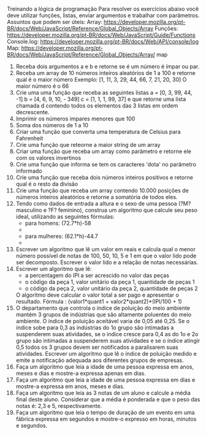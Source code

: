 Treinando a lógica de programação
Para resolver os exercícios abaixo você deve utilizar funções, listas, enviar argumentos e trabalhar
com parâmetros.
Assuntos que podem ser úteis:
Array: https://developer.mozilla.org/pt-BR/docs/Web/JavaScript/Reference/Global_Objects/Array
Funções: https://developer.mozilla.org/pt-BR/docs/Web/JavaScript/Guide/Functions
Console.log: https://developer.mozilla.org/pt-BR/docs/Web/API/console/log
Map: https://developer.mozilla.org/pt-BR/docs/Web/JavaScript/Reference/Global_Objects/Array/
map

<ol>
<li>Receba dois argumentos a e b e retorne se é um número é ímpar ou par.</li>
<li>Receba um array de 10 números inteiros aleatórios de 1 a 100 e retorne qual é o maior
número
Exemplo: [1, 11, 3, 29, 44, 66, 7, 21, 20, 30]
O maior número é o 66</li>
<li>Crie uma uma função que receba as seguintes listas a = [0, 3, 99, 44, -1] b = [4, 6, 9, 10, -
349] c = [1, 1, 1, 99, 37] e que retorne uma lista chamada d contendo todos os elementos
das 3 listas em ordem decrescente.</li>
<li>Imprimir os números impares menores que 100</li>
<li>Soma dos números de 1 a 10</li>
<li>Criar uma função que converta uma temperatura de Celsius para Fahrenheit</li>
<li>Crie uma função que reteorne a maior string de um array</li>
<li>Criar uma função que receba um array como parâmetro e retorne ele com os valores
invertinos</li>
<li>Crie uma função que informa se tem os caracteres 'dota' no parâmetro informado</li>
<li>Crie uma função que receba dois números inteiros positivos e retorne qual é o resto da
divisão</li>
<li>Crie uma função que receba um array contendo 10.000 posições de números inteiros
aleatórios e retorne a somatória de todos eles.</li>
<li>Tendo como dados de entrada a altura e o sexo de uma pessoa (?M? masculino e ?F? feminino), construa um algoritmo que calcule seu peso ideal, utilizando as seguintes fórmulas:
    <ul>
        <li>para homens: (72.7*h)-58<li>
        <li>para mulheres: (62.1*h)-44.7<li>
    </ul>
</li>
<li>Escrever um algoritmo que lê um valor em reais e calcula qual o menor número possível de notas de 100, 50, 10, 5 e 1 em que o valor lido pode ser decomposto. Escrever o valor lido e a relação de notas necessárias.</li>
<li>Escrever um algoritmo que lê:
    <ul>
        <li>a percentagem do IPI a ser acrescido no valor das peças</li>
        <li>o código da peça 1, valor unitário da peça 1, quantidade de peças 1</li>
        <li>o código da peça 2, valor unitário da peça 2, quantidade de peças 2</li>
    </ul>
O algoritmo deve calcular o valor total a ser pago e apresentar o resultado.
Fórmula : (valor1*quant1 + valor2*quant2)*(IPI/100 + 1)</li>
<li>O departamento que controla o índice de poluição do meio ambiente mantém 3 grupos de indústrias que são altamente poluentes do meio ambiente. O índice de poluição aceitável varia de 0,05 até 0,25. Se o índice sobe para 0,3 as indústrias do 1o grupo são intimadas a suspenderem suas atividades, se o índice cresce para 0,4 as do 1o e 2o grupo são intimadas a suspenderem suas atividades e se o índice atingir 0,5 todos os 3 grupos devem ser notificados a paralisarem suas atividades. Escrever um algoritmo que lê o índice de poluição medido e emite a notificação adequada aos diferentes grupos de empresas.</li>
<li>Faça um algoritmo que leia a idade de uma pessoa expressa em anos, meses e dias e mostre-a expressa apenas em dias.</li>
<li>Faça um algoritmo que leia a idade de uma pessoa expressa em dias e mostre-a expressa em anos, meses e dias.</li>
<li>Faça um algoritmo que leia as 3 notas de um aluno e calcule a média final deste aluno. Considerar que a média é ponderada e que o peso das notas é: 2,3 e 5, respectivamente.</li>
<li>Faça um algoritmo que leia o tempo de duração de um evento em uma fábrica expressa em segundos e mostre-o expresso em horas, minutos e segundos.</li>
</ol>